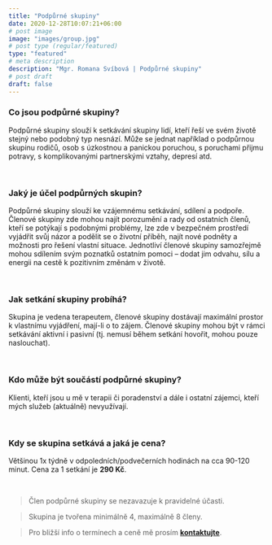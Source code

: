 ```yaml
---
title: "Podpůrné skupiny"
date: 2020-12-28T10:07:21+06:00
# post image
image: "images/group.jpg"
# post type (regular/featured)
type: "featured"
# meta description
description: "Mgr. Romana Svíbová | Podpůrné skupiny"
# post draft
draft: false
---
```


### Co jsou podpůrné skupiny?
Podpůrné skupiny slouží k setkávání skupiny lidí, kteří řeší ve svém životě stejný nebo podobný typ nesnází. Může se jednat například o podpůrnou skupinu rodičů, osob s úzkostnou a panickou poruchou, s poruchami přijmu potravy, s komplikovanými partnerskými vztahy, depresí atd.

<br>

### Jaký je účel podpůrných skupin?
Podpůrné skupiny slouží ke vzájemnému setkávání, sdílení a podpoře. Členové skupiny zde mohou najít porozumění a rady od ostatních členů, kteří se potýkají s podobnými problémy, lze zde v bezpečném prostředí vyjádřit svůj názor a podělit se o životní příběh, najít nové podněty a možnosti pro řešení vlastní situace. Jednotliví členové skupiny samozřejmě mohou sdílením svým poznatků ostatním pomoci – dodat jim odvahu, sílu a energii na cestě k pozitivním změnám v životě.

<br>

### Jak setkání skupiny probíhá?
Skupina je vedena terapeutem, členové skupiny dostávají maximální prostor k vlastnímu vyjádření, mají-li o to zájem. Členové skupiny mohou být v rámci setkávání aktivní i pasivní (tj. nemusí během setkání hovořit, mohou pouze naslouchat).

<br>

### Kdo může být součástí podpůrné skupiny?
Klienti, kteří jsou u mě v terapii či poradenství a dále i ostatní zájemci, kteří mých služeb (aktuálně) nevyužívají.

<br>

### Kdy se skupina setkává a jaká je cena?
Většinou 1x týdně v odpoledních/podvečerních hodinách na cca 90-120 minut. Cena za 1 setkání je **290 Kč**.

<br>

> Člen podpůrné skupiny se nezavazuje k pravidelné účasti. 

> Skupina je tvořena minimálně 4, maximálně 8 členy.

> Pro bližší info o termínech a ceně mě prosím [**kontaktujte**](/contact).
